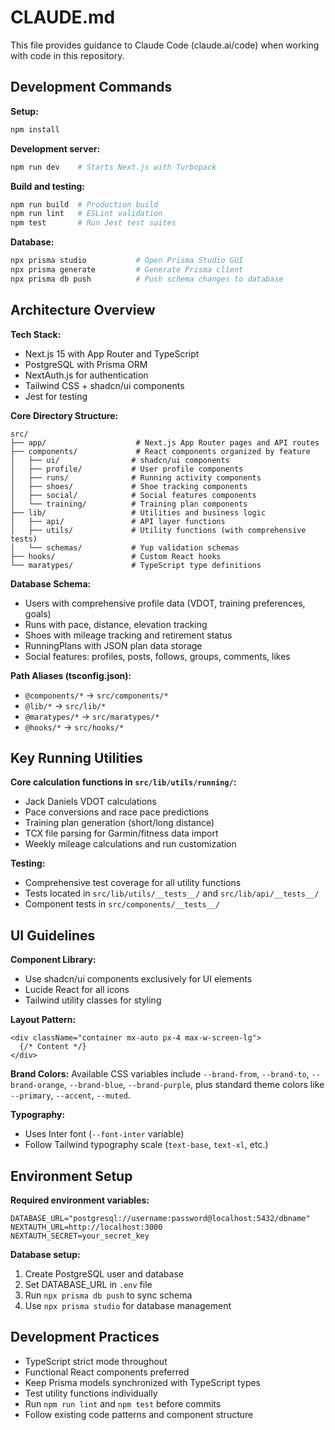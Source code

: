 # CLAUDE.md

This file provides guidance to Claude Code (claude.ai/code) when working with code in this repository.

## Development Commands

**Setup:**
```bash
npm install
```

**Development server:**
```bash
npm run dev    # Starts Next.js with Turbopack
```

**Build and testing:**
```bash
npm run build  # Production build
npm run lint   # ESLint validation
npm test       # Run Jest test suites
```

**Database:**
```bash
npx prisma studio           # Open Prisma Studio GUI
npx prisma generate         # Generate Prisma client
npx prisma db push          # Push schema changes to database
```

## Architecture Overview

**Tech Stack:**
- Next.js 15 with App Router and TypeScript
- PostgreSQL with Prisma ORM
- NextAuth.js for authentication
- Tailwind CSS + shadcn/ui components
- Jest for testing

**Core Directory Structure:**
```
src/
├── app/                    # Next.js App Router pages and API routes
├── components/             # React components organized by feature
│   ├── ui/                # shadcn/ui components
│   ├── profile/           # User profile components
│   ├── runs/              # Running activity components
│   ├── shoes/             # Shoe tracking components
│   ├── social/            # Social features components
│   └── training/          # Training plan components
├── lib/                   # Utilities and business logic
│   ├── api/               # API layer functions
│   ├── utils/             # Utility functions (with comprehensive tests)
│   └── schemas/           # Yup validation schemas
├── hooks/                 # Custom React hooks
└── maratypes/             # TypeScript type definitions
```

**Database Schema:**
- Users with comprehensive profile data (VDOT, training preferences, goals)
- Runs with pace, distance, elevation tracking
- Shoes with mileage tracking and retirement status
- RunningPlans with JSON plan data storage
- Social features: profiles, posts, follows, groups, comments, likes

**Path Aliases (tsconfig.json):**
- `@components/*` → `src/components/*`
- `@lib/*` → `src/lib/*`
- `@maratypes/*` → `src/maratypes/*`
- `@hooks/*` → `src/hooks/*`

## Key Running Utilities

**Core calculation functions in `src/lib/utils/running/`:**
- Jack Daniels VDOT calculations
- Pace conversions and race pace predictions
- Training plan generation (short/long distance)
- TCX file parsing for Garmin/fitness data import
- Weekly mileage calculations and run customization

**Testing:**
- Comprehensive test coverage for all utility functions
- Tests located in `src/lib/utils/__tests__/` and `src/lib/api/__tests__/`
- Component tests in `src/components/__tests__/`

## UI Guidelines

**Component Library:**
- Use shadcn/ui components exclusively for UI elements
- Lucide React for all icons
- Tailwind utility classes for styling

**Layout Pattern:**
```tsx
<div className="container mx-auto px-4 max-w-screen-lg">
  {/* Content */}
</div>
```

**Brand Colors:**
Available CSS variables include `--brand-from`, `--brand-to`, `--brand-orange`, `--brand-blue`, `--brand-purple`, plus standard theme colors like `--primary`, `--accent`, `--muted`.

**Typography:**
- Uses Inter font (`--font-inter` variable)
- Follow Tailwind typography scale (`text-base`, `text-xl`, etc.)

## Environment Setup

**Required environment variables:**
```env
DATABASE_URL="postgresql://username:password@localhost:5432/dbname"
NEXTAUTH_URL=http://localhost:3000
NEXTAUTH_SECRET=your_secret_key
```

**Database setup:**
1. Create PostgreSQL user and database
2. Set DATABASE_URL in `.env` file  
3. Run `npx prisma db push` to sync schema
4. Use `npx prisma studio` for database management

## Development Practices

- TypeScript strict mode throughout
- Functional React components preferred
- Keep Prisma models synchronized with TypeScript types
- Test utility functions individually
- Run `npm run lint` and `npm test` before commits
- Follow existing code patterns and component structure
